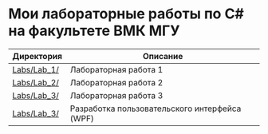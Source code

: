 # Мои лабораторные работы по C# на факультете ВМК МГУ

Директория                | Описание
--------------------------|----------------------
[Labs/Lab_1/](https://github.com/ArtemVeshkin/CMC_C-Sharp_Labs/tree/main/Labs/Lab_1) | Лабораторная работа 1
[Labs/Lab_2/](https://github.com/ArtemVeshkin/CMC_C-Sharp_Labs/tree/main/Labs/Lab_2) | Лабораторная работа 2
[Labs/Lab_3/](https://github.com/ArtemVeshkin/CMC_C-Sharp_Labs/tree/main/Labs/Lab_3) | Лабораторная работа 3
[Labs/Lab_3/](https://github.com/ArtemVeshkin/CMC_C-Sharp_Labs/tree/main/UI_Labs)    | Разработка пользовательского интерфейса (WPF)
